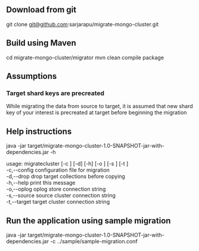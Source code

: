 ## Download from git
git clone git@github.com:sarjarapu/migrate-mongo-cluster.git

## Build using Maven
cd migrate-mongo-cluster/migrator
mvn clean compile package

## Assumptions
### Target shard keys are precreated
While migrating the data from source to target, it is assumed that new shard key of your interest is precreated at target before beginning the migration

## Help instructions
java -jar target/migrate-mongo-cluster-1.0-SNAPSHOT-jar-with-dependencies.jar -h

usage: migratecluster [-c <arg>] [-d] [-h] [-o <arg>] [-s <arg>] [-t <arg>]  
 -c,--config <arg>   configuration file for migration  
 -d,--drop           drop target collections before copying  
 -h,--help           print this message  
 -o,--oplog <arg>    oplog store connection string  
 -s,--source <arg>   source cluster connection string  
 -t,--target <arg>   target cluster connection string  


## Run the application using sample migration
java -jar target/migrate-mongo-cluster-1.0-SNAPSHOT-jar-with-dependencies.jar -c ../sample/sample-migration.conf 

